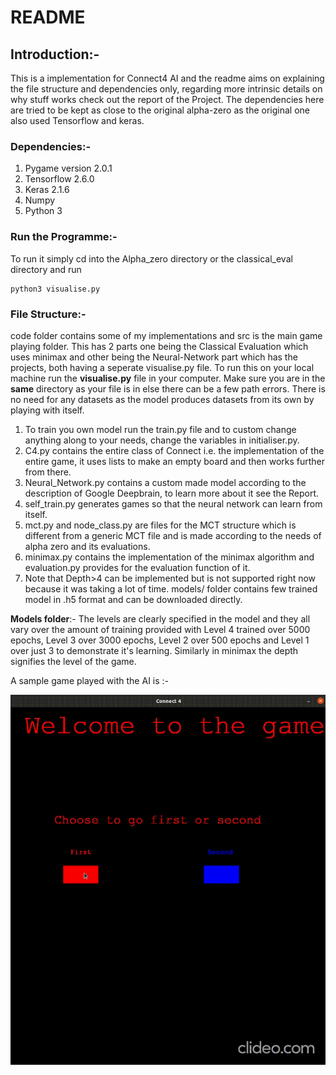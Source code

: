# README

## Introduction:- 

This is  a implementation for Connect4 AI and the readme aims on explaining the file structure and dependencies only, regarding more intrinsic details on why stuff works check out the report of the Project. The dependencies here are tried to be kept as close to the original alpha-zero as the original one also used Tensorflow and keras.

### Dependencies:-

<ol>
    <li>Pygame version 2.0.1 </li>
    <li> Tensorflow  2.6.0 </li>
    <li> Keras 2.1.6</li>
    <li> Numpy  </li>
    <li> Python 3</li>
</ol>

### Run the Programme:-

To run it simply cd into the Alpha_zero directory or the classical_eval directory and run

```
python3 visualise.py
```

### File Structure:-

code folder contains some of my implementations and src is the main game playing folder. This has 2 parts one being the Classical Evaluation which uses minimax and other being the Neural-Network part which has the projects, both having a seperate visualise.py file.  To run this on your local machine run the **visualise.py** file in your computer. Make sure you are in the **same** directory as your file is in else there can be a few path errors. There is no need for any datasets as the model produces datasets from its own by playing with itself.

<ol>
    <li>To train you own model run the train.py file and to custom change anything along to your needs, change the variables in initialiser.py.</li>
    <li>C4.py contains the entire class of Connect i.e. the implementation of the entire game, it uses lists to make an empty board and then works further from there.</li>
    <li>Neural_Network.py contains a custom made model according to the description of Google Deepbrain, to learn more about it see the Report.</li>
    <li>self_train.py generates games so that the neural network can learn from itself.</li>
<li>mct.py and node_class.py are files for the MCT structure which is different from a generic MCT file and is made according to the needs of alpha zero and its evaluations.</li>
<li>minimax.py contains the implementation of the minimax algorithm and evaluation.py provides for the evaluation function of it. </li>
<li>Note that Depth>4 can be implemented but is not supported right now because it was taking a lot of time.
models/ folder contains few trained model in .h5 format and can be downloaded directly. </li>
</ol>

**Models folder**:- The levels are clearly specified in the model and they all vary over the amount of training provided with Level 4 trained over 5000 epochs, Level 3 over 3000 epochs, Level 2 over 500 epochs and Level 1 over just 3 to demonstrate it's learning. Similarly in minimax the depth signifies the level of the game.

A sample game played with the AI is :-

![Alt Text](https://github.com/devesh-002/Beginner-AI/blob/main/Readme_files/Connect4%20.gif)

